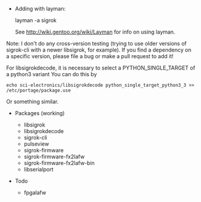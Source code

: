 * Adding with layman:

  layman -a sigrok

  See http://wiki.gentoo.org/wiki/Layman for info on using layman.

Note: I don't do any cross-version testing (trying to use older versions of sigrok-cli with a newer libsigrok, for example). If you find a dependency on a specific version, please file a bug or make a pull request to add it!

For libsigrokdecode, it is necessary to select a PYTHON_SINGLE_TARGET of a python3 variant
You can do this by

    echo sci-electronics/libsigrokdecode python_single_target_python3_3 >> /etc/portage/package.use

Or something similar.

* Packages (working)
  * libsigrok
  * libsigrokdecode
  * sigrok-cli
  * pulseview
  * sigrok-firmware
  * sigrok-firmware-fx2lafw
  * sigrok-firmware-fx2lafw-bin
  * libserialport

* Todo
  * fpgalafw

